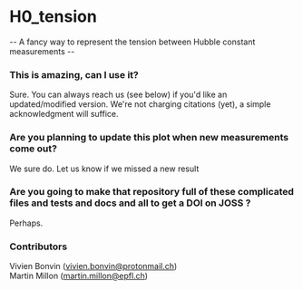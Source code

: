 # H0_tension
-- A fancy way to represent the tension between Hubble constant measurements --

### This is amazing, can I use it?
Sure. You can always reach us (see below) if you'd like an updated/modified version. We're not charging citations (yet), a simple acknowledgment will suffice.

### Are you planning to update this plot when new measurements come out?
We sure do. Let us know if we missed a new result 

### Are you going to make that repository full of these complicated files and tests and docs and all to get a DOI on JOSS ?
Perhaps.

### Contributors
Vivien Bonvin (vivien.bonvin@protonmail.ch)  
Martin Millon (martin.millon@epfl.ch)
